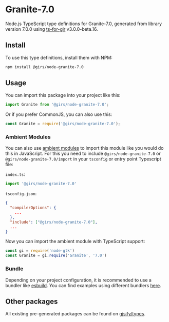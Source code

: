 
# Granite-7.0

Node.js TypeScript type definitions for Granite-7.0, generated from library version 7.0.0 using [ts-for-gir](https://github.com/gjsify/ts-for-gir) v3.0.0-beta.16.

## Install

To use this type definitions, install them with NPM:
```bash
npm install @girs/node-granite-7.0
```

## Usage

You can import this package into your project like this:
```ts
import Granite from '@girs/node-granite-7.0';
```

Or if you prefer CommonJS, you can also use this:
```ts
const Granite = require('@girs/node-granite-7.0');
```

### Ambient Modules

You can also use [ambient modules](https://github.com/gjsify/ts-for-gir/tree/main/packages/cli#ambient-modules) to import this module like you would do this in JavaScript.
For this you need to include `@girs/node-granite-7.0` or `@girs/node-granite-7.0/import` in your `tsconfig` or entry point Typescript file:

`index.ts`:
```ts
import '@girs/node-granite-7.0'
```

`tsconfig.json`:
```json
{
  "compilerOptions": {
    ...
  },
  "include": ["@girs/node-granite-7.0"],
  ...
}
```

Now you can import the ambient module with TypeScript support: 

```ts
const gi = require('node-gtk')
const Granite = gi.require('Granite', '7.0')
```



### Bundle

Depending on your project configuration, it is recommended to use a bundler like [esbuild](https://esbuild.github.io/). You can find examples using different bundlers [here](https://github.com/gjsify/ts-for-gir/tree/main/examples).

## Other packages

All existing pre-generated packages can be found on [gjsify/types](https://github.com/gjsify/types).

